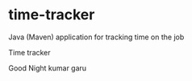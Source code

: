 # time-tracker
Java (Maven) application for tracking time on the job

Time tracker

Good Night kumar garu 
